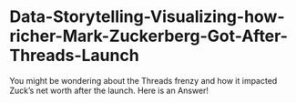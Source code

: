 # Data-Storytelling-Visualizing-how-richer-Mark-Zuckerberg-Got-After-Threads-Launch
You might be wondering about the Threads frenzy and how it impacted Zuck’s net worth after the launch. Here is an Answer!
